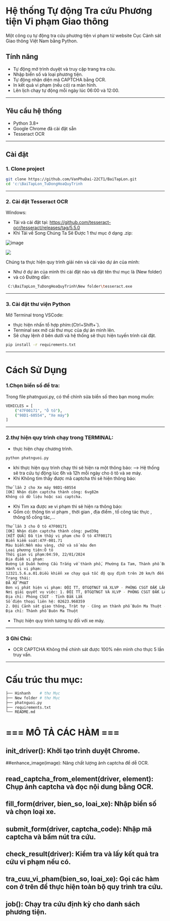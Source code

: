 # Hệ thống Tự động Tra cứu Phương tiện Vi phạm Giao thông

Một công cụ tự động tra cứu phương tiện vi phạm từ website Cục Cảnh sát Giao thông Việt Nam bằng Python.

##  Tính năng
- Tự động mở trình duyệt và truy cập trang tra cứu.
- Nhập biển số và loại phương tiện.
- Tự động nhận diện mã CAPTCHA bằng OCR.
- In kết quả vi phạm (nếu có) ra màn hình.
- Lên lịch chạy tự động mỗi ngày lúc 06:00 và 12:00.

---

##  Yêu cầu hệ thống
- Python 3.8+
- Google Chrome đã cài đặt sẵn
- Tesseract OCR

---

##  Cài đặt

### 1. Clone project
```bash
git clone https://github.com/VanPhuDai-22CT1/BaiTapLon.git
cd 'c:\BaiTapLon_TuDongHoaQuyTrinh
```
---

### 2. Cài đặt Tesseract OCR
 Windows:
+ Tải và cài đặt tại: https://github.com/tesseract-ocr/tesseract/releases/tag/5.5.0
+ Khi Tải về Song Chúng Ta Sẽ Được 1 thư mục ở dạng .zip:

![image](https://github.com/user-attachments/assets/6023de7c-0bc7-49b7-8cd2-b71d3ca6f6ee)


![](./Hinhanh/01.jpg)

Chúng ta thực hiện quy trình giải nén và cài vào dự án của mình:
+ Như ở dự án của mình thì cài đặt nào và đặt tên thư mục là (New folder)
+ và có Đường dẫn:
```bash
 C:\BaiTapLon_TuDongHoaQuyTrinh\New folder\tesseract.exe
```
---

### 3. Cài đặt thư viện Python
 Mở Terminal trong VSCode:
 + thực hiện nhấn tổ hợp phím:(Ctrl+Shift+`).
 + Terminal sex mở cái thư mục của dự án mình lên.
 + Sẽ chạy lệnh ở bên dưới và hệ thống sẽ thực hiện tuyến trình cài đặt.
```bash
pip install -r requirements.txt
```
---
# Cách Sử Dụng 
### 1.Chọn biển số để tra:
Trong file phatnguoi.py, có thể chỉnh sửa biển số theo bạn mong muốn:
```bash
VEHICLES = [
    ("47F00171", "Ô tô"),
    ("98D1-60554", "Xe máy")
]
```
---
### 2.thự hiện quy trình chạy trong TERMINAL:
+ thực hiện chạy chương trình.
```bash
python phatnguoi.py
```
+ khi thực hiện quy trình chạy thì sẽ hiện ra một thông báo:
--> Hệ thống sẽ tra cứu tự động lúc 6h và 12h mỗi ngày cho ô tô và xe máy.
+ Khi Không tìm thấy được mã captcha thì sẽ hiện thông báo:
```bash
Thử lần 2 cho Xe máy 98D1-60554
[OK] Nhận diện captcha thành công: 6vg82m
Không có dữ liệu hoặc sai captcha.
```
+ Khi Tìm xa được xe vi phạm thì sẽ hiện ra thông báo:
+ Gồm có: thông tin vi phạm , thời gian , địa điểm , tổ công tác thực , thông tổ cồng tác,... 
```bash
Thử lần 3 cho Ô tô 47F00171
[OK] Nhận diện captcha thành công: pwd39q
[KẾT QUẢ] Đã tìm thấy vi phạm cho Ô tô 47F00171
Biển kiểm soát:47F-001.71
Màu biển:Nền màu vàng, chữ và số màu đen
Loại phương tiện:Ô tô
Thời gian vi phạm:04:59, 22/01/2024
Địa điểm vi phạm:
Đường Lê Duẩn hướng Cầu Trắng về thành phố, Phường Ea Tam, Thành phố Buôn Ma Thuột, Tỉnh Đắk Lắk
Hành vi vi phạm:
12321.5.6.a.01.Điều khiển xe chạy quá tốc độ quy định trên 20 km/h đến 35 km/h
Trạng thái:
ĐÃ XỬ PHẠT
Đơn vị phát hiện vi phạm: ĐỘI TT, ĐTGQTNGT VÀ XLVP - PHÒNG CSGT ĐẮK LẮK
Nơi giải quyết vụ việc: 1. ĐỘI TT, ĐTGQTNGT VÀ XLVP - PHÒNG CSGT ĐẮK LẮK
Địa chỉ: Phòng CSGT - Tỉnh Đắk Lắk
Số điện thoại liên hệ: 02623.968359
2. Đội Cảnh sát giao thông, Trật tự - Công an thành phố Buôn Ma Thuột - Tỉnh Đắk Lắk
Địa chỉ: Thành phố Buôn Ma Thuột
```
+ Thực hiện quy trình tương tự đối với xe máy.
---
### 3 Ghi Chú:
+ OCR CAPTCHA Không thể chính sát được 100% nên mình cho thực 5 lần truy vấn.
---
# Cấu trúc thu mục:
```bash
├── Hinhanh    # thư Mục 
├── New folder # thư Mục 
├── phatnguoi.py         
├── requirements.txt     
└── README.md            
```
# === MÔ TẢ CÁC HÀM ===
## init_driver(): Khởi tạo trình duyệt Chrome.
##enhance_image(image): Nâng chất lượng ảnh captcha để dễ OCR.
## read_captcha_from_element(driver, element): Chụp ảnh captcha và đọc nội dung bằng OCR.
## fill_form(driver, bien_so, loai_xe): Nhập biển số và chọn loại xe.
## submit_form(driver, captcha_code): Nhập mã captcha và bấm nút tra cứu.
## check_result(driver): Kiểm tra và lấy kết quả tra cứu vi phạm nếu có.
## tra_cuu_vi_pham(bien_so, loai_xe): Gọi các hàm con ở trên để thực hiện toàn bộ quy trình tra cứu.
## job(): Chạy tra cứu định kỳ cho danh sách phương tiện.


